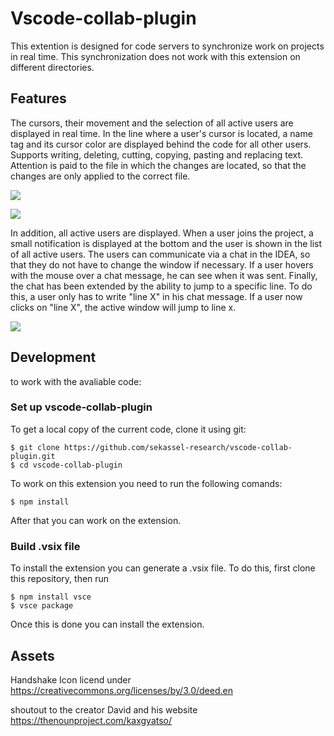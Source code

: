 # Vscode-collab-plugin

This extention is designed for code servers to synchronize work on projects in real time. This synchronization does not work with this extension on different directories.

## Features

 The cursors, their movement and the selection of all active users are displayed in real time. In the line where a user's cursor is located, a name tag and its cursor color are displayed behind the code for all other users. Supports writing, deleting, cutting, copying, pasting and replacing text. Attention is paid to the file in which the changes are located, so that the changes are only applied to the correct file.
 
  ![](https://github.com/sekassel-research/vscode-collab-plugin/blob/ReadMe/media/ReadMe/Hello%20World.gif)
  
  ![](https://github.com/sekassel-research/vscode-collab-plugin/blob/ReadMe/media/ReadMe/Mark.gif)
  
 In addition, all active users are displayed. When a user joins the project, a small notification is displayed at the bottom and the user is shown in the list of all active users. The users can communicate via a chat in the IDEA, so that they do not have to change the window if necessary. If a user hovers with the mouse over a chat message, he can see when it was sent. Finally, the chat has been extended by the ability to jump to a specific line. To do this, a user only has to write "line X" in his chat message. If a user now clicks on "line X", the active window will jump to line x.
 
  ![](https://github.com/sekassel-research/vscode-collab-plugin/blob/ReadMe/media/ReadMe/Chat.gif)

## Development

  to work with the avaliable code:

### Set up vscode-collab-plugin

  To get a local copy of the current code, clone it using git:

    $ git clone https://github.com/sekassel-research/vscode-collab-plugin.git
    $ cd vscode-collab-plugin

  To work on this extension you need to run the following comands:

    $ npm install 
  
   After that you can work on the extension.

### Build .vsix file

  To install the extension you can generate a .vsix file. To do this, first clone this repository, then run 
    
    $ npm install vsce
    $ vsce package
  
  Once this is done you can install the extension.
 
## Assets

 Handshake Icon licend under https://creativecommons.org/licenses/by/3.0/deed.en

 shoutout to the creator David and his website https://thenounproject.com/kaxgyatso/
